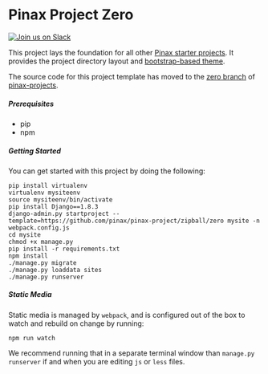 # Pinax Project Zero

[![Join us on Slack](http://slack.pinaxproject.com/badge.svg)](http://slack.pinaxproject.com/)

This project lays the foundation for all other [Pinax starter projects](https://github.com/pinax/pinax-projects/blob/master/README.md#projects). It provides the project directory layout and [bootstrap-based theme](https://github.com/pinax/pinax-theme-bootstrap).

The source code for this project template has moved to the [zero branch](https://github.com/pinax/pinax-projects/tree/zero) of [pinax-projects](https://github.com/pinax/pinax-projects/).

##### Prerequisites

* pip
* npm


##### Getting Started

You can get started with this project by doing the following:

```
pip install virtualenv
virtualenv mysiteenv
source mysiteenv/bin/activate
pip install Django==1.8.3
django-admin.py startproject --template=https://github.com/pinax/pinax-project/zipball/zero mysite -n webpack.config.js
cd mysite
chmod +x manage.py
pip install -r requirements.txt
npm install
./manage.py migrate
./manage.py loaddata sites
./manage.py runserver
```

##### Static Media

Static media is managed by `webpack`, and is configured out of the box to watch
and rebuild on change by running:

```
npm run watch
```

We recommend running that in a separate terminal window than `manage.py runserver`
if and when you are editing `js` or `less` files.
